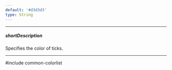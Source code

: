 ```yaml
---
default: '#d3d3d3'
type: String
---
```

---
##### shortDescription
Specifies the color of ticks.

---
#include common-colorlist